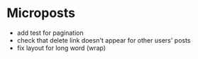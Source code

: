 # Microposts

- add test for pagination
- check that delete link doesn't appear for other users' posts
- fix layout for long word (wrap)

